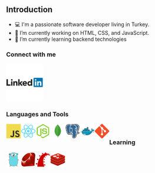 ## Introduction
- 💻 I'm a passionate software developer living in Turkey.
- 🔭 I’m currently working on HTML, CSS, and JavaScript.
- 🌱 I’m currently learning backend technologies

### Connect with me
[<img alt="LinkedIn" target="_blank" width="100" src="https://raw.githubusercontent.com/devicons/devicon/master/icons/linkedin/linkedin-original-wordmark.svg" />]( http://www.linkedin.com/in/osman-okuyan)

### Languages and Tools
<img src="https://github.com/devicons/devicon/blob/master/icons/javascript/javascript-original.svg" alt="javascript" align="left" width="40" height="40" />
<img src="https://github.com/devicons/devicon/blob/master/icons/react/react-original.svg" alt="react" align="left" width="40" height="40" />
<img src="https://github.com/devicons/devicon/blob/master/icons/nodejs/nodejs-original.svg" alt="nodejs" align="left" width="40" height="40" /> 
<img src="https://github.com/devicons/devicon/blob/master/icons/mongodb/mongodb-original.svg" align="left" alt="mongodb" 
width="40" height="40" />
<img src="https://github.com/devicons/devicon/blob/master/icons/postgresql/postgresql-original.svg" alt="postgresql" 
width="40" height="40" align="left" />
<img src="https://github.com/devicons/devicon/blob/master/icons/docker/docker-original.svg" alt="docker" align="left" width="40" height="40" />
<img src="https://github.com/devicons/devicon/blob/master/icons/git/git-original.svg" align="left" alt="git" 
width="40" height="40" />

<br/>

### Learning
<img src="https://github.com/devicons/devicon/blob/master/icons/go/go-original.svg" align="left" alt="go" width="40" height="40" />
<img src="https://github.com/devicons/devicon/blob/master/icons/ruby/ruby-original.svg" alt="ruby" align="left" width="40" height="40" />
<img src="https://github.com/devicons/devicon/blob/master/icons/rails/rails-plain.svg" alt="rails" align="left" width="40" height="40" />
<img src="https://github.com/devicons/devicon/blob/master/icons/redis/redis-original.svg" alt="redis" align="left" width="40" height="40" />

